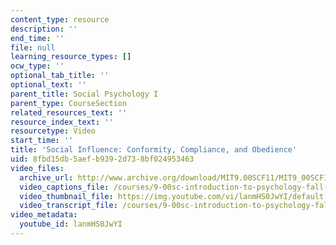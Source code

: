 ```yaml
---
content_type: resource
description: ''
end_time: ''
file: null
learning_resource_types: []
ocw_type: ''
optional_tab_title: ''
optional_text: ''
parent_title: Social Psychology I
parent_type: CourseSection
related_resources_text: ''
resource_index_text: ''
resourcetype: Video
start_time: ''
title: 'Social Influence: Conformity, Compliance, and Obedience'
uid: 8fbd15db-5aef-b939-2d73-8bf024953463
video_files:
  archive_url: http://www.archive.org/download/MIT9.00SCF11/MIT9_00SCF11_lec22_300k.mp4
  video_captions_file: /courses/9-00sc-introduction-to-psychology-fall-2011/86bf350466d1538295b5bd9c1a5c2c3f_lanmHS0JwYI.vtt
  video_thumbnail_file: https://img.youtube.com/vi/lanmHS0JwYI/default.jpg
  video_transcript_file: /courses/9-00sc-introduction-to-psychology-fall-2011/294fdc8dd08e37cddd93fe055e8165dc_lanmHS0JwYI.pdf
video_metadata:
  youtube_id: lanmHS0JwYI
---
```

